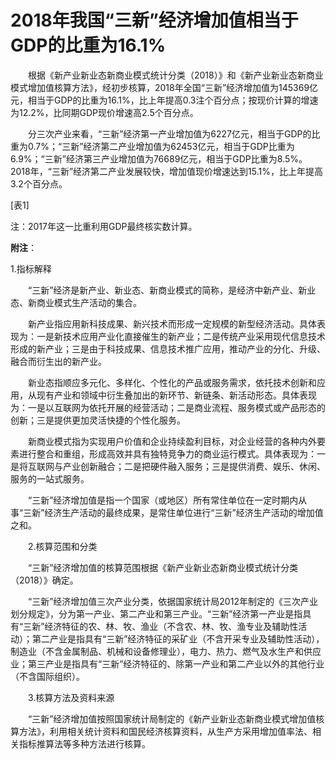 # 2018年我国“三新”经济增加值相当于GDP的比重为16.1%

　　根据《新产业新业态新商业模式统计分类（2018）》和《新产业新业态新商业模式增加值核算方法》，经初步核算，2018年全国“三新”经济增加值为145369亿元，相当于GDP的比重为16.1%，比上年提高0.3注个百分点；按现价计算的增速为12.2%，比同期GDP现价增速高2.5个百分点。

　　分三次产业来看，“三新”经济第一产业增加值为6227亿元，相当于GDP的比重为0.7%；“三新”经济第二产业增加值为62453亿元，相当于GDP比重为6.9%；“三新”经济第三产业增加值为76689亿元，相当于GDP比重为8.5%。2018年，“三新”经济第二产业发展较快，增加值现价增速达到15.1%，比上年提高3.2个百分点。

\[表1\]

注：2017年这一比重利用GDP最终核实数计算。

**附注**：

1.指标解释

　　“三新”经济是新产业、新业态、新商业模式的简称，是经济中新产业、新业态、新商业模式生产活动的集合。

　　新产业指应用新科技成果、新兴技术而形成一定规模的新型经济活动。具体表现为：一是新技术应用产业化直接催生的新产业；二是传统产业采用现代信息技术形成的新产业；三是由于科技成果、信息技术推广应用，推动产业的分化、升级、融合而衍生出的新产业。

　　新业态指顺应多元化、多样化、个性化的产品或服务需求，依托技术创新和应用，从现有产业和领域中衍生叠加出的新环节、新链条、新活动形态。具体表现为：一是以互联网为依托开展的经营活动；二是商业流程、服务模式或产品形态的创新；三是提供更加灵活快捷的个性化服务。

　　新商业模式指为实现用户价值和企业持续盈利目标，对企业经营的各种内外要素进行整合和重组，形成高效并具有独特竞争力的商业运行模式。具体表现为：一是将互联网与产业创新融合；二是把硬件融入服务；三是提供消费、娱乐、休闲、服务的一站式服务。

　　“三新”经济增加值是指一个国家（或地区）所有常住单位在一定时期内从事“三新”经济生产活动的最终成果，是常住单位进行“三新”经济生产活动的增加值之和。

　　2.核算范围和分类

　　“三新”经济增加值的核算范围根据《新产业新业态新商业模式统计分类（2018）》确定。

　　“三新”经济增加值三次产业分类，依据国家统计局2012年制定的《三次产业划分规定》，分为第一产业、第二产业和第三产业。“三新”经济第一产业是指具有“三新”经济特征的农、林、牧、渔业（不含农、林、牧、渔专业及辅助性活动）；第二产业是指具有“三新”经济特征的采矿业（不含开采专业及辅助性活动），制造业（不含金属制品、机械和设备修理业），电力、热力、燃气及水生产和供应业；第三产业是指具有“三新”经济特征的、除第一产业和第二产业以外的其他行业（不含国际组织）。

　　3.核算方法及资料来源

　　“三新”经济增加值按照国家统计局制定的《新产业新业态新商业模式增加值核算方法》，利用相关统计资料和国民经济核算资料，从生产方采用增加值率法、相关指标推算法等多种方法进行核算。